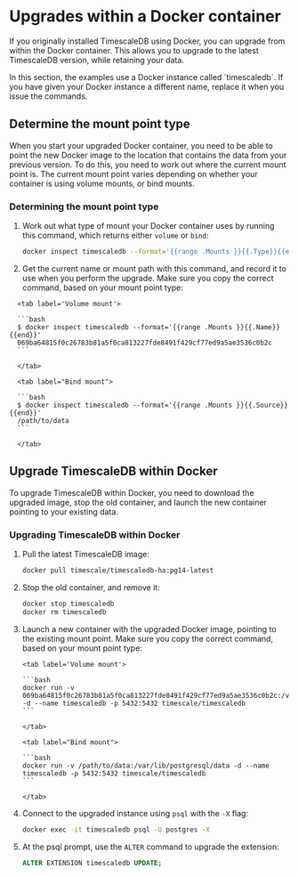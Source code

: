 # Upgrades within a Docker container
If you originally installed TimescaleDB using Docker, you can upgrade from
within the Docker container. This allows you to upgrade to the latest
TimescaleDB version, while retaining your data.

<highlight type="note">
In this section, the examples use a Docker instance called `timescaledb`. If you
have given your Docker instance a different name, replace it when you issue the
commands.
</highlight>

## Determine the mount point type
When you start your upgraded Docker container, you need to be able to point the
new Docker image to the location that contains the data from your previous
version. To do this, you need to work out where the current mount point is. The
current mount point varies depending on whether your container is using volume
mounts, or bind mounts.

<procedure>

### Determining the mount point type
1.  Work out what type of mount your Docker container uses by running this
    command, which returns either `volume` or `bind`:

    ```bash
    docker inspect timescaledb --format='{{range .Mounts }}{{.Type}}{{end}}'
    ```

1.  Get the current name or mount path with this command, and record it to use
    when you perform the upgrade. Make sure you copy the correct command, based
    on your mount point type:

  <terminal>

      <tab label='Volume mount'>

      ```bash
      $ docker inspect timescaledb --format='{{range .Mounts }}{{.Name}}{{end}}'
      069ba64815f0c26783b81a5f0ca813227fde8491f429cf77ed9a5ae3536c0b2c
      ```

      </tab>

      <tab label="Bind mount">

      ```bash
      $ docker inspect timescaledb --format='{{range .Mounts }}{{.Source}}{{end}}'
      /path/to/data
      ```

      </tab>

  </terminal>

</procedure>

## Upgrade TimescaleDB within Docker
To upgrade TimescaleDB within Docker, you need to download the upgraded image,
stop the old container, and launch the new container pointing to your existing
data.

<procedure>

### Upgrading TimescaleDB within Docker

1.  Pull the latest TimescaleDB image:

    ```bash
    docker pull timescale/timescaledb-ha:pg14-latest
    ```

1.  Stop the old container, and remove it:

    ```bash
    docker stop timescaledb
    docker rm timescaledb
    ```

1.  Launch a new container with the upgraded Docker image, pointing to the
    existing mount point. Make sure you copy the correct command, based on your
    mount point type:

     <terminal>

        <tab label='Volume mount'>

        ```bash
        docker run -v 069ba64815f0c26783b81a5f0ca813227fde8491f429cf77ed9a5ae3536c0b2c:/var/lib/postgresql/data -d --name timescaledb -p 5432:5432 timescale/timescaledb
        ```

        </tab>

        <tab label="Bind mount">

        ```bash
        docker run -v /path/to/data:/var/lib/postgresql/data -d --name timescaledb -p 5432:5432 timescale/timescaledb
        ```

        </tab>

    </terminal>

1.  Connect to the upgraded instance using `psql` with the `-X` flag:

    ```bash
    docker exec -it timescaledb psql -U postgres -X
    ```

1.  At the psql prompt, use the `ALTER` command to upgrade the extension:

    ```sql
    ALTER EXTENSION timescaledb UPDATE;
    ```

[upgrade-pg]: /how-to-guides/upgrades/upgrade-postgresql/
[update-tsdb-2]: /how-to-guides/upgrades/update-timescaledb-2/
[pg_upgrade]: https://www.postgresql.org/docs/current/static/pgupgrade.html
[backup]: /how-to-guides/backup-and-restore/
[Install]: /install/latest/
[telemetry]: /administration/telemetry/
[volumes]: https://docs.docker.com/engine/admin/volumes/volumes/
[bind-mounts]: https://docs.docker.com/engine/admin/volumes/bind-mounts/
